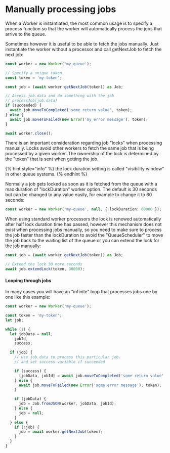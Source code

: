 # Manually processing jobs

When a Worker is instantiated, the most common usage is to specify a process function so that the worker will automatically process the jobs that arrive to the queue.

Sometimes however it is useful to be able to fetch the jobs manually. Just instantiate the worker without a processor and call getNextJob to fetch the next job:

```typescript
const worker = new Worker('my-queue');

// Specify a unique token
const token = 'my-token';

const job = (await worker.getNextJob(token)) as Job;

// Access job.data and do something with the job
// processJob(job.data)
if (succeeded) {
  await job.moveToCompleted('some return value', token);
} else {
  await job.moveToFailed(new Error('my error message'), token);
}

await worker.close();
```

There is an important consideration regarding job "locks" when processing manually. Locks avoid other workers to fetch the same job that is being processed by a given worker. The ownership of the lock is determined by the "token" that is sent when getting the job.

{% hint style="info" %}
the lock duration setting is called "visibility window" in other queue systems.
{% endhint %}

Normally a job gets locked as soon as it is fetched from the queue with a max duration of "lockDuration" worker option. The default is 30 seconds but can be changed to any value easily, for example to change it to 60 seconds:

```typescript
const worker = new Worker('my-queue', null, { lockDuration: 60000 });
```

When using standard worker processors the lock is renewed automatically after half lock duration time has passed, however this mechanism does not exist when processing jobs manually, so you need to make sure to process the job faster than the lockDuration to avoid the "QueueScheduler" to move the job back to the waiting list of the queue or you can extend the lock for the job manually:

```typescript
const job = (await worker.getNextJob(token)) as Job;

// Extend the lock 30 more seconds
await job.extendLock(token, 30000);
```

#### Looping through jobs

In many cases you will have an "infinite" loop that processes jobs one by one like this example:

```typescript
const worker = new Worker('my-queue');

const token = 'my-token';
let job;

while (1) {
  let jobData = null,
    jobId,
    success;

  if (job) {
    // Use job.data to process this particular job.
    // and set success variable if succeeded

    if (success) {
      [jobData, jobId] = await job.moveToCompleted('some return value', token);
    } else {
      await job.moveToFailed(new Error('some error message'), token);
    }

    if (jobData) {
      job = Job.fromJSON(worker, jobData, jobId);
    } else {
      job = null;
    }
  } else {
    if (!job) {
      job = await worker.getNextJob(token);
    }
  }
}
```
